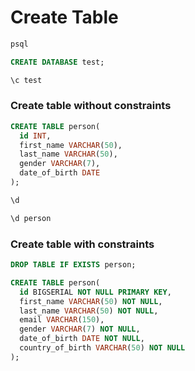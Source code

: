 # Create Table

```bash
psql
```

```sql
CREATE DATABASE test;

\c test
```

### Create table without constraints

```sql
CREATE TABLE person(
  id INT,
  first_name VARCHAR(50),
  last_name VARCHAR(50),
  gender VARCHAR(7),
  date_of_birth DATE
);
```

```sql
\d
```

```sql
\d person
```

### Create table with constraints

```sql
DROP TABLE IF EXISTS person;

CREATE TABLE person(
  id BIGSERIAL NOT NULL PRIMARY KEY,
  first_name VARCHAR(50) NOT NULL,
  last_name VARCHAR(50) NOT NULL,
  email VARCHAR(150),
  gender VARCHAR(7) NOT NULL,
  date_of_birth DATE NOT NULL,
  country_of_birth VARCHAR(50) NOT NULL
);
```
